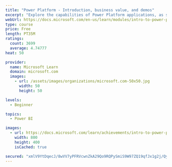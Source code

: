 ```yaml
---
title: "Power Platform - Introduction, business value, and demos"
excerpt: "Explore the capabilities of Power Platform applications, as seen in demonstrations and customer case studies."
webUrl: https://docs.microsoft.com/en-us/learn/modules/intro-to-power-platform-mba/
type: course
price: Free
length: PT35M
ratings:
  count: 3699
  average: 4.74777
heat: 50

provider:
  name: Microsoft Learn
  domain: microsoft.com
  images:
    - url: /assets/images/organizations/microsoft.com-50x50.jpg
      width: 50
      height: 50

levels:
  - Beginner

topics:
  - Power BI

images:
  - url: https://docs.microsoft.com/learn/achievements/intro-to-power-platform-social.png
    width: 800
    height: 400
    isCached: true

secured: "xmlV9YtDqecJ/8wVV7yPFRVcwnZkA29Qo9RQPySmiS9W97ZQ19qfJx1g2j/QyCAV4qh6mUECCiRfKH2/mfkIqVt26Ez1Rls2XjNQxuub/SnEO2u4TAAx1pI1a90fy87ekDNScAf1gkHqR+31Xkg6ynijlWgXNqGL7rIFdk0+oaKcilDndxdvHlJEkkx/q1Gk82iXi6gTAUc4ujCuvzAz9HFK3sAfZFPHfXdaLt8Hn1lpEx7GpyIt9sk+NFFG7mqzc2S+cPVoSioTY38S2ByI+PuLXK/0rQ26Jo7s3v9ry+sjKfmO71mXKBx3mGKRJ2Qf2bnlU47S8yg2jUh64PS2k70h0a7C+9GIZCRQjtzxoa4p9t7YVKd1fa2vOk0MSFwlcaPoQ5Ednlaj7ia9IHhHrPrGfLDfw+935sPYnUpG1vI=;o1PE0eo4qHqIApgM5B8VFQ=="
---
```


